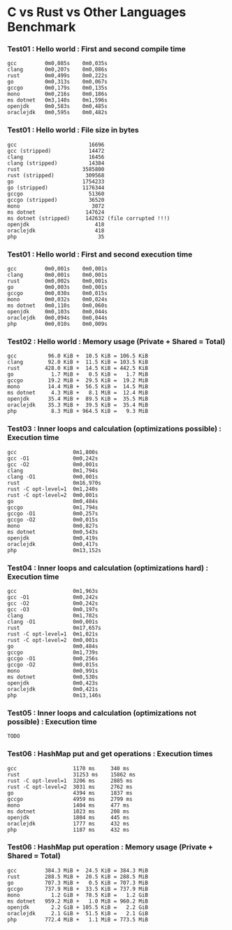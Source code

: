 # C vs Rust vs Other Languages Benchmark

### Test01 : Hello world : First and second compile time
```
gcc         0m0,085s    0m0,035s
clang       0m0,207s    0m0,086s
rust        0m0,499s    0m0,222s
go          0m0,313s    0m0,067s
gccgo       0m0,179s    0m0,135s
mono        0m0,216s    0m0,186s
ms dotnet   0m3,140s    0m1,596s
openjdk     0m0,583s    0m0,485s
oraclejdk   0m0,595s    0m0,482s
```
### Test01 : Hello world : File size in bytes
```
gcc                       16696
gcc (stripped)            14472
clang                     16456
clang (stripped)          14384
rust                    3585800
rust (stripped)          309568
go                      1754233
go (stripped)           1176344
gccgo                     51360
gccgo (stripped)          36520
mono                       3072
ms dotnet                147624
ms dotnet (stripped)     142632 (file corrupted !!!)
openjdk                     418
oraclejdk                   418
php                          35
```
### Test01 : Hello world : First and second execution time
```
gcc         0m0,001s    0m0,001s
clang       0m0,001s    0m0,001s
rust        0m0,002s    0m0,001s
go          0m0,003s    0m0,001s
gccgo       0m0,030s    0m0,015s
mono        0m0,032s    0m0,024s
ms dotnet   0m0,110s    0m0,060s
openjdk     0m0,103s    0m0,044s
oraclejdk   0m0,094s    0m0,044s
php         0m0,010s    0m0,009s
```
### Test02 : Hello world : Memory usage (Private + Shared = Total)
```
gcc          96.0 KiB +  10.5 KiB = 106.5 KiB
clang        92.0 KiB +  11.5 KiB = 103.5 KiB
rust        428.0 KiB +  14.5 KiB = 442.5 KiB
go            1.7 MiB +   0.5 KiB =   1.7 MiB
gccgo        19.2 MiB +  29.5 KiB =  19.2 MiB
mono         14.4 MiB +  56.5 KiB =  14.5 MiB
ms dotnet     4.3 MiB +   8.1 MiB =  12.4 MiB
openjdk      35.4 MiB +  89.5 KiB =  35.5 MiB
oraclejdk    35.3 MiB +  39.5 KiB =  35.4 MiB
php           8.3 MiB + 964.5 KiB =   9.3 MiB
```
### Test03 : Inner loops and calculation (optimizations possible) : Execution time
```
gcc                  0m1,800s
gcc -O1              0m0,242s
gcc -O2              0m0,001s
clang                0m1,794s
clang -O1            0m0,001s
rust                 0m16,970s
rust -C opt-level=1  0m1,240s
rust -C opt-level=2  0m0,001s
go                   0m0,484s
gccgo                0m1,794s
gccgo -O1            0m0,257s
gccgo -O2            0m0,015s
mono                 0m0,827s
ms dotnet            0m0,543s
openjdk              0m0,419s
oraclejdk            0m0,417s
php                  0m13,152s
```
### Test04 : Inner loops and calculation (optimizations hard) : Execution time
```
gcc                  0m1,963s
gcc -O1              0m0,242s
gcc -O2              0m0,242s
gcc -O3              0m0,197s
clang                0m1,782s
clang -O1            0m0,001s
rust                 0m17,657s
rust -C opt-level=1  0m1,021s
rust -C opt-level=2  0m0,001s
go                   0m0,484s
gccgo                0m1,739s
gccgo -O1            0m0,256s
gccgo -O2            0m0,015s
mono                 0m0,991s
ms dotnet            0m0,530s
openjdk              0m0,423s
oraclejdk            0m0,421s
php                  0m13,146s
```
### Test05 : Inner loops and calculation (optimizations not possible) : Execution time
```
TODO
```
### Test06 : HashMap put and get operations : Execution times
```
gcc                  1170 ms     340 ms
rust                 31253 ms    15862 ms
rust -C opt-level=1  3206 ms     2885 ms
rust -C opt-level=2  3031 ms     2762 ms
go                   4394 ms     1837 ms
gccgo                4959 ms     2799 ms
mono                 1404 ms     477 ms
ms dotnet            1023 ms     208 ms
openjdk              1804 ms     445 ms
oraclejdk            1777 ms     432 ms
php                  1187 ms     432 ms
```
### Test06 : HashMap put operation : Memory usage (Private + Shared = Total)
```
gcc         384.3 MiB +  24.5 KiB = 384.3 MiB
rust        288.5 MiB +  20.5 KiB = 288.5 MiB
go          707.3 MiB +   0.5 KiB = 707.3 MiB
gccgo       737.9 MiB +  33.5 KiB = 737.9 MiB
mono          1.2 GiB +  78.5 KiB =   1.2 GiB
ms dotnet   959.2 MiB +   1.0 MiB = 960.2 MiB
openjdk       2.2 GiB + 105.5 KiB =   2.2 GiB
oraclejdk     2.1 GiB +  51.5 KiB =   2.1 GiB
php         772.4 MiB +   1.1 MiB = 773.5 MiB
```
